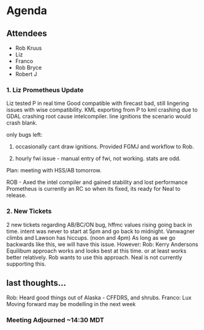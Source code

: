 # Agenda

## Attendees

- Rob Kruus
- Liz
- Franco
- Rob Bryce
- Robert J

### 1. Liz Prometheus Update

Liz tested P in real time
 Good compatible with firecast
 bad, still lingering issues with wise compatibility.
 KML exporting from P to kml
 crashing due to GDAL
 crashing root cause intelcompiler.
 line ignitions the scenario would crash blank.

only bugs left:

1. occasionally cant draw ignitions.
Provided FGMJ and workflow to Rob.

2. hourly fwi issue - manual entry of fwi, not working. stats are odd.

Plan: meeting with HSS/AB tomorrow.

ROB - Axed the intel compiler and gained stability and lost performance
Prometheus is currently an RC so when its fixed, its ready for Neal to release.

### 2. New Tickets

2 new tickets regarding AB/BC/ON bug, hffmc values rising going back in time.
intent was never to start at 5pm and go back to midnight.
Vanwagner climbs and Lawson has hiccups. (noon and 4pm)
As long as we go backwards like this, we will have this issue.
However:
Rob: Kerry Andersons Equilibum approach works and looks best at this time.
or at least works better relatively.
Rob wants to use this approach. Neal is not currently supporting this.

## last thoughts...

Rob: Heard good things out of Alaska - CFFDRS, and shrubs.
Franco: Lux Moving forward may be modelling in the next week

### Meeting Adjourned ~14:30 MDT
